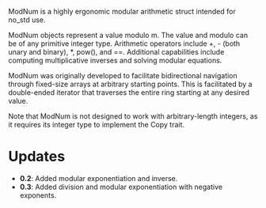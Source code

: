 ModNum is a highly ergonomic modular arithmetic struct intended for no_std use.

ModNum objects represent a value modulo m. The value and modulo can be of any
primitive integer type.  Arithmetic operators include +, - (both unary and binary),
*, pow(), and ==. Additional capabilities include computing multiplicative inverses 
and solving modular equations.

ModNum was originally developed to facilitate bidirectional navigation through fixed-size
arrays at arbitrary starting points. This is facilitated by a double-ended iterator that
traverses the entire ring starting at any desired value.

Note that ModNum is not designed to work with arbitrary-length integers, as it requires its
integer type to implement the Copy trait.

# Updates
* **0.2**: Added modular exponentiation and inverse.
* **0.3**: Added division and modular exponentiation with negative exponents.